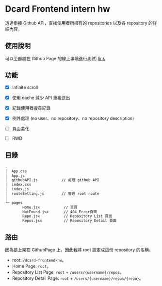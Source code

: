 # Dcard Frontend intern hw

透過串接 Github API，查找使用者所擁有的 repositories 以及各 repository 的詳細內容。

## 使用說明
可以至部屬在 Github Page 的線上環境進行測試: [link](https://aleetsaiya.github.io/dcard-frontend-hw/)

## 功能
- [x] Infinite scroll
- [x] 使用 cache 減少 API 重複送出
- [x] 紀錄使用者搜尋紀錄
- [x] 例外處理 (no user、no repository、no repository description)
- [ ] 頁面美化
- [ ] RWD


##  目錄
```bash
.
│  App.css
│  App.js
│  githubAPI.js           // 處理 github API
│  index.css              
│  index.js             
│  routeSetting.js        // 管理 root route
│
└─ pages
        Home.jsx           // 首頁
        NotFound.jsx       // 404 Error頁面
        Repo.jsx           // Repository List 頁面
        Repos.jsx          // Repository Detail 頁面
```

## 路由

因為是上架在 GithubPage 上，因此我將 root 設定成這份 repository 的名稱。  

+ root: `/dcard-frontend-hw`。
+ Home Page: `root`。
+ Repository List Page: `root` + `/users/{username}/repos`。
+ Repository Detail Page:  `root` + `/users/{username}/repos/{repo}`。

